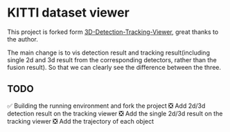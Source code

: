 # KITTI dataset viewer
This project is forked form [3D-Detection-Tracking-Viewer](https://github.com/hailanyi/3D-Detection-Tracking-Viewer), great thanks to the author.

The main change is to vis detection result and tracking result(including single 2d and 3d result from the corresponding detectors, rather than the fusion result). So that we can clearly see the difference between the three.

## TODO
✅ Building the running environment and fork the project
❎ Add 2d/3d detection result on the tracking viewer
❎ Add the single 2d/3d result on the tracking viewer
❎ Add the trajectory of each object
